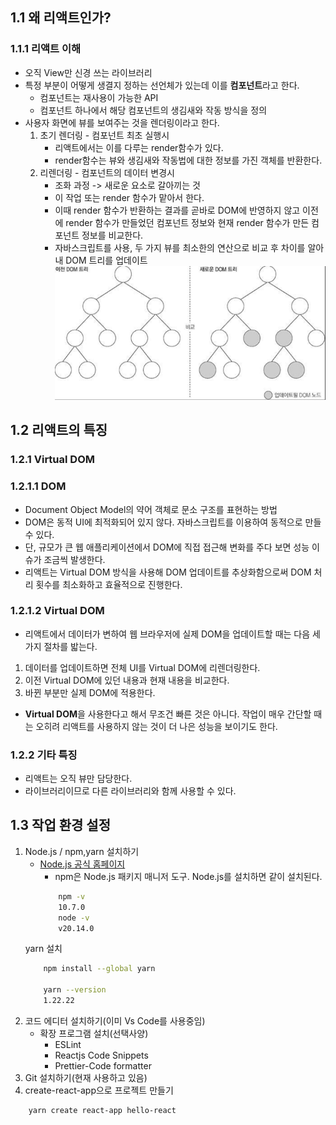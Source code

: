 ## 1.1 왜 리액트인가?
### 1.1.1 리액트 이해
- 오직 View만 신경 쓰는 라이브러리
- 특정 부분이 어떻게 생결지 정하는 선언체가 있는데 이를 **컴포넌트**라고 한다.
    - 컴포넌트는 재사용이 가능한 API
    - 컴포넌트 하나에서 해당 컴포넌트의 생김새와 작동 방식을 정의
- 사용자 화면에 뷰를 보여주는 것을 렌더링이라고 한다.
    1. 초기 렌더링 - 컴포넌트 최초 실행시
        - 리액트에서는 이를 다루는 render함수가 있다.
        - render함수는 뷰와 생김새와 작동법에 대한 정보를 가진 객체를 반환한다.
    2. 리렌더링 - 컴포넌트의 데이터 변경시
        - 조화 과정 -> 새로운 요소로 갈아끼는 것
        - 이 작업 또는 render 함수가 맡아서 한다.
        - 이때 render 함수가 반환하는 결과를 곧바로 DOM에 반영하지 않고 이전에 render 함수가 만들었던 컴포넌트 정보와 현재 render 함수가 만든 컴포넌트 정보를 비교한다.
        - 자바스크립트를 사용, 두 가지 뷰를 최소한의 연산으로 비교 후 차이를 알아내 DOM 트리를 업데이트
        ![alt text](image.png)

## 1.2 리액트의 특징
### 1.2.1 Virtual DOM
### 1.2.1.1 DOM
- Document Object Model의 약어 객체로 문소 구조를 표현하는 방법
- DOM은 동적 UI에 최적화되어 있지 않다. 자바스크립트를 이용하여 동적으로 만들 수 있다.
- 단, 규모가 큰 웹 애플리케이션에서 DOM에 직접 접근해 변화를 주다 보면 성능 이슈가 조금씩 발생한다.
- 리액트는 Virtual DOM 방식을 사용해 DOM 업데이트를 추상화함으로써 DOM 처리 횟수를 최소화하고 효율적으로 진행한다.

### 1.2.1.2 Virtual DOM
- 리액트에서 데이터가 변하여 웹 브라우저에 실제 DOM을 업데이트할 때는 다음 세 가지 절차를 밟는다.
1. 데이터를 업데이트하면 전체 UI를 Virtual DOM에 리렌더링한다.
2. 이전 Virtual DOM에 있던 내용과 현재 내용을 비교한다.
3. 바뀐 부분만 실제 DOM에 적용한다.

- **Virtual DOM**을 사용한다고 해서 무조건 빠른 것은 아니다. 작업이 매우 간단할 때는 오히려 리액트를 사용하지 않는 것이 더 나은 성능을 보이기도 한다.

### 1.2.2 기타 특징
- 리액트는 오직 뷰만 담당한다.
- 라이브러리이므로 다른 라이브러리와 함께 사용할 수 있다.

## 1.3 작업 환경 설정

1. Node.js / npm,yarn 설치하기
    - [Node.js 공식 홈페이지](https://nodejs.org/en/download/prebuilt-installer)
        - npm은 Node.js 패키지 매니저 도구. Node.js를 설치하면 같이 설치된다.
        ```bash
            npm -v
            10.7.0
            node -v
            v20.14.0
        ```
    yarn 설치
    ```bash
        npm install --global yarn

        yarn --version
        1.22.22
    ```
2. 코드 에디터 설치하기(이미 Vs Code를 사용중임)
    - 확장 프로그램 설치(선택사양)
        - ESLint
        - Reactjs Code Snippets
        - Prettier-Code formatter
3. Git 설치하기(현재 사용하고 있음)
4. create-react-app으로 프로젝트 만들기
```bash
    yarn create react-app hello-react
```